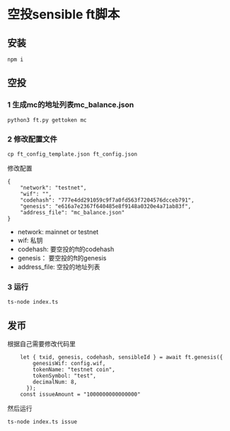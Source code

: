 # 空投sensible ft脚本

## 安装
```npm i```

## 空投

### 1 生成mc的地址列表mc_balance.json
```
python3 ft.py gettoken mc
```

### 2 修改配置文件
```
cp ft_config_template.json ft_config.json
```
修改配置
```
{
    "network": "testnet",
    "wif": "",
    "codehash": "777e4dd291059c9f7a0fd563f7204576dcceb791",
    "genesis": "e616a7e2367f640485e8f9148a0320e4a71ab83f",
    "address_file": "mc_balance.json"
}
```
- network: mainnet or testnet
- wif: 私钥
- codehash: 要空投的ft的codehash
- genesis： 要空投的ft的genesis
- address_file: 空投的地址列表

### 3 运行
```
ts-node index.ts
```

## 发币

根据自己需要修改代码里
```
    let { txid, genesis, codehash, sensibleId } = await ft.genesis({
        genesisWif: config.wif,
        tokenName: "testnet coin",
        tokenSymbol: "test",
        decimalNum: 8,
      });
    const issueAmount = "1000000000000000"
```
然后运行
```
ts-node index.ts issue
```